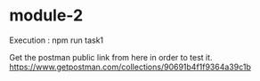 # module-2


Execution : npm run task1

Get the postman public link from here in order to test it. 
https://www.getpostman.com/collections/90691b4f1f9364a39c1b
